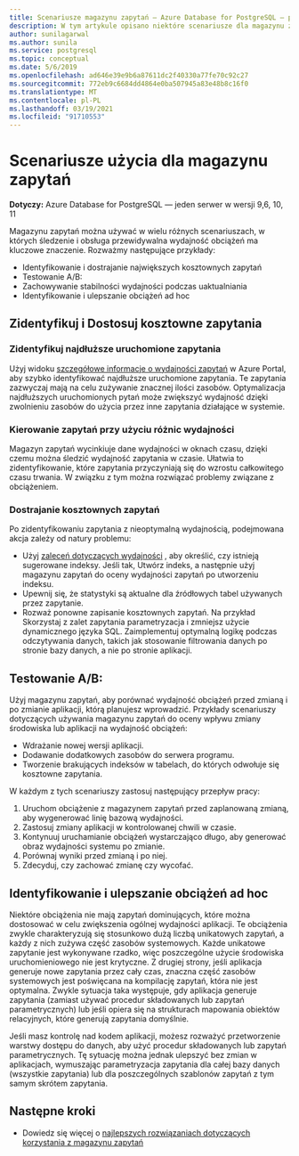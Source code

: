 ```yaml
---
title: Scenariusze magazynu zapytań — Azure Database for PostgreSQL — pojedynczy serwer
description: W tym artykule opisano niektóre scenariusze dla magazynu zapytań w Azure Database for PostgreSQL-pojedynczym serwerze.
author: sunilagarwal
ms.author: sunila
ms.service: postgresql
ms.topic: conceptual
ms.date: 5/6/2019
ms.openlocfilehash: ad646e39e9b6a87611dc2f40330a77fe70c92c27
ms.sourcegitcommit: 772eb9c6684dd4864e0ba507945a83e48b8c16f0
ms.translationtype: MT
ms.contentlocale: pl-PL
ms.lasthandoff: 03/19/2021
ms.locfileid: "91710553"
---
```

# <a name="usage-scenarios-for-query-store"></a>Scenariusze użycia dla magazynu zapytań

**Dotyczy:** Azure Database for PostgreSQL — jeden serwer w wersji 9,6, 10, 11

Magazynu zapytań można używać w wielu różnych scenariuszach, w których śledzenie i obsługa przewidywalna wydajność obciążeń ma kluczowe znaczenie. Rozważmy następujące przykłady: 
- Identyfikowanie i dostrajanie największych kosztownych zapytań 
- Testowanie A/B: 
- Zachowywanie stabilności wydajności podczas uaktualniania 
- Identyfikowanie i ulepszanie obciążeń ad hoc 

## <a name="identify-and-tune-expensive-queries"></a>Zidentyfikuj i Dostosuj kosztowne zapytania 

### <a name="identify-longest-running-queries"></a>Zidentyfikuj najdłuższe uruchomione zapytania 
Użyj widoku [szczegółowe informacje o wydajności zapytań](concepts-query-performance-insight.md) w Azure Portal, aby szybko identyfikować najdłuższe uruchomione zapytania. Te zapytania zazwyczaj mają na celu zużywanie znacznej ilości zasobów. Optymalizacja najdłuższych uruchomionych pytań może zwiększyć wydajność dzięki zwolnieniu zasobów do użycia przez inne zapytania działające w systemie. 

### <a name="target-queries-with-performance-deltas"></a>Kierowanie zapytań przy użyciu różnic wydajności 
Magazyn zapytań wycinkiuje dane wydajności w oknach czasu, dzięki czemu można śledzić wydajność zapytania w czasie. Ułatwia to zidentyfikowanie, które zapytania przyczyniają się do wzrostu całkowitego czasu trwania. W związku z tym można rozwiązać problemy związane z obciążeniem.

### <a name="tuning-expensive-queries"></a>Dostrajanie kosztownych zapytań 
Po zidentyfikowaniu zapytania z nieoptymalną wydajnością, podejmowana akcja zależy od natury problemu: 
- Użyj [zaleceń dotyczących wydajności](concepts-performance-recommendations.md) , aby określić, czy istnieją sugerowane indeksy. Jeśli tak, Utwórz indeks, a następnie użyj magazynu zapytań do oceny wydajności zapytań po utworzeniu indeksu. 
- Upewnij się, że statystyki są aktualne dla źródłowych tabel używanych przez zapytanie.
- Rozważ ponowne zapisanie kosztownych zapytań. Na przykład Skorzystaj z zalet zapytania parametryzacja i zmniejsz użycie dynamicznego języka SQL. Zaimplementuj optymalną logikę podczas odczytywania danych, takich jak stosowanie filtrowania danych po stronie bazy danych, a nie po stronie aplikacji. 


## <a name="ab-testing"></a>Testowanie A/B: 
Użyj magazynu zapytań, aby porównać wydajność obciążeń przed zmianą i po zmianie aplikacji, którą planujesz wprowadzić. Przykłady scenariuszy dotyczących używania magazynu zapytań do oceny wpływu zmiany środowiska lub aplikacji na wydajność obciążeń: 
- Wdrażanie nowej wersji aplikacji. 
- Dodawanie dodatkowych zasobów do serwera programu. 
- Tworzenie brakujących indeksów w tabelach, do których odwołuje się kosztowne zapytania. 
 
W każdym z tych scenariuszy zastosuj następujący przepływ pracy: 
1. Uruchom obciążenie z magazynem zapytań przed zaplanowaną zmianą, aby wygenerować linię bazową wydajności. 
2. Zastosuj zmiany aplikacji w kontrolowanej chwili w czasie. 
3. Kontynuuj uruchamianie obciążeń wystarczająco długo, aby generować obraz wydajności systemu po zmianie. 
4. Porównaj wyniki przed zmianą i po niej. 
5. Zdecyduj, czy zachować zmianę czy wycofać. 


## <a name="identify-and-improve-ad-hoc-workloads"></a>Identyfikowanie i ulepszanie obciążeń ad hoc 
Niektóre obciążenia nie mają zapytań dominujących, które można dostosować w celu zwiększenia ogólnej wydajności aplikacji. Te obciążenia zwykle charakteryzują się stosunkowo dużą liczbą unikatowych zapytań, a każdy z nich zużywa część zasobów systemowych. Każde unikatowe zapytanie jest wykonywane rzadko, więc poszczególne użycie środowiska uruchomieniowego nie jest krytyczne. Z drugiej strony, jeśli aplikacja generuje nowe zapytania przez cały czas, znaczna część zasobów systemowych jest poświęcana na kompilację zapytań, która nie jest optymalna. Zwykle sytuacja taka występuje, gdy aplikacja generuje zapytania (zamiast używać procedur składowanych lub zapytań parametrycznych) lub jeśli opiera się na strukturach mapowania obiektów relacyjnych, które generują zapytania domyślnie. 
 
Jeśli masz kontrolę nad kodem aplikacji, możesz rozważyć przetworzenie warstwy dostępu do danych, aby użyć procedur składowanych lub zapytań parametrycznych. Tę sytuację można jednak ulepszyć bez zmian w aplikacjach, wymuszając parametryzacja zapytania dla całej bazy danych (wszystkie zapytania) lub dla poszczególnych szablonów zapytań z tym samym skrótem zapytania. 

## <a name="next-steps"></a>Następne kroki
- Dowiedz się więcej o [najlepszych rozwiązaniach dotyczących korzystania z magazynu zapytań](concepts-query-store-best-practices.md)
